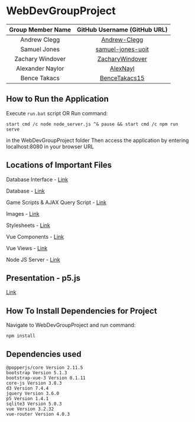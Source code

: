 # WebDevGroupProject

| Group Member Name | GitHub Username (GitHub URL)|
| :------------------------:|:--------------------------------------:|
| Andrew Clegg | [Andrew-Clegg](https://github.com/Andrew-Clegg) |
| Samuel    Jones    | [samuel-jones-uoit](https://github.com/samuel-jones-uoit) |
| Zachary   Windover | [ZacharyWindover](https://github.com/ZacharyWindover) |
| Alexander Naylor   | [AlexNayl](https://github.com/AlexNayl)|
| Bence     Takacs   | [BenceTakacs15](https://github.com/BenceTakacs15)|


## How to Run the Application
Execute `run.bat` script
OR
Run command:
```
start cmd /c node node_server.js ^& pause && start cmd /c npm run serve
```
in the WebDevGroupProject folder
Then access the application by entering localhost:8080 in your browser URL

## Locations of Important Files

Database Interface - [Link](https://github.com/AlexNayl/WebDevGroupProject/blob/main/model)

Database - [Link](https://github.com/AlexNayl/WebDevGroupProject/blob/main/data)

Game Scripts & AJAX Query Script - [Link](https://github.com/AlexNayl/WebDevGroupProject/blob/main/public/scripts)

Images - [Link](https://github.com/AlexNayl/WebDevGroupProject/blob/main/public/images)

Stylesheets - [Link](https://github.com/AlexNayl/WebDevGroupProject/blob/main/public/stylesheets)

Vue Components - [Link](https://github.com/AlexNayl/WebDevGroupProject/blob/main/src/components)

Vue Views - [Link](https://github.com/AlexNayl/WebDevGroupProject/blob/main/src/views)

Node JS Server - [Link](https://github.com/AlexNayl/WebDevGroupProject/blob/main/node_server.js)

## Presentation - p5.js
[Link](https://github.com/AlexNayl/WebDevGroupProject/blob/main/Presentation-p5js.pdf)

## How To Install Dependencies for Project
Navigate to WebDevGroupProject and run command:
```
npm install
```

## Dependencies used
```
@popperjs/core Version 2.11.5
bootstrap Version 5.1.3
bootstrap-vue-3 Version 0.1.11
core-js Version 3.8.3
d3 Version 7.4.4
jquery Version 3.6.0
p5 Version 1.4.1
sqlite3 Version 5.0.3
vue Version 3.2.32
vue-router Version 4.0.3
```
